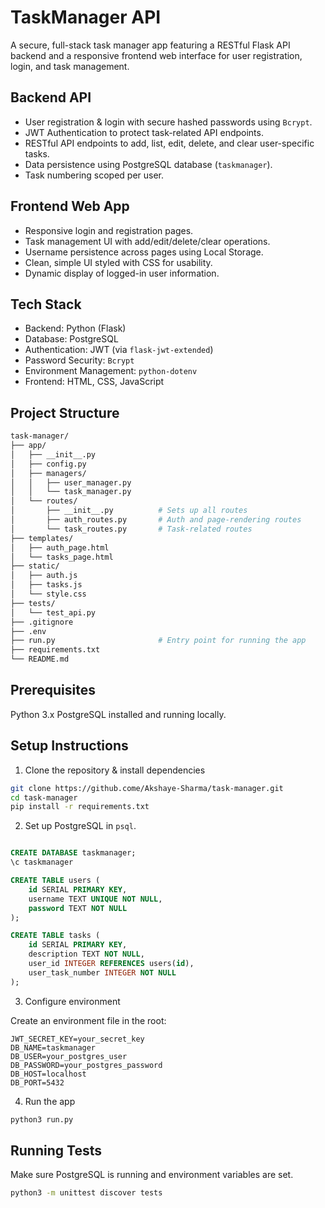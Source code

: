 # TaskManager API

A secure, full-stack task manager app featuring a RESTful Flask API backend and a responsive frontend web interface
for user registration, login, and task management.

## Backend API

* User registration & login with secure hashed passwords using `Bcrypt`.
* JWT Authentication to protect task-related API endpoints.
* RESTful API endpoints to add, list, edit, delete, and clear user-specific tasks.
* Data persistence using PostgreSQL database (`taskmanager`).
* Task numbering scoped per user.

## Frontend Web App

* Responsive login and registration pages.
* Task management UI with add/edit/delete/clear operations.
* Username persistence across pages using Local Storage.
* Clean, simple UI styled with CSS for usability.
* Dynamic display of logged-in user information.

## Tech Stack
* Backend: Python (Flask)
* Database: PostgreSQL
* Authentication: JWT (via `flask-jwt-extended`)
* Password Security: `Bcrypt`
* Environment Management: `python-dotenv`
* Frontend: HTML, CSS, JavaScript

## Project Structure

```bash
task-manager/
├── app/                         
│   ├── __init__.py              
│   ├── config.py                
│   ├── managers/                
│   │   ├── user_manager.py
│   │   └── task_manager.py
│   └── routes/                  
│       ├── __init__.py          # Sets up all routes
│       ├── auth_routes.py       # Auth and page-rendering routes
│       └── task_routes.py       # Task-related routes
├── templates/
│   ├── auth_page.html
│   └── tasks_page.html
├── static/
│   ├── auth.js
│   ├── tasks.js
│   └── style.css
├── tests/
│   └── test_api.py
├── .gitignore
├── .env
├── run.py                       # Entry point for running the app
├── requirements.txt
└── README.md

```
## Prerequisites

Python 3.x
PostgreSQL installed and running locally.


## Setup Instructions

1. Clone the repository & install dependencies

```bash
git clone https://github.come/Akshaye-Sharma/task-manager.git
cd task-manager
pip install -r requirements.txt
```

2. Set up PostgreSQL in `psql`.

```sql

CREATE DATABASE taskmanager;
\c taskmanager

CREATE TABLE users (
    id SERIAL PRIMARY KEY,
    username TEXT UNIQUE NOT NULL,
    password TEXT NOT NULL
);

CREATE TABLE tasks (
    id SERIAL PRIMARY KEY,
    description TEXT NOT NULL,
    user_id INTEGER REFERENCES users(id),
    user_task_number INTEGER NOT NULL
);
```

3. Configure environment

Create an environment file in the root:

```env
JWT_SECRET_KEY=your_secret_key
DB_NAME=taskmanager
DB_USER=your_postgres_user
DB_PASSWORD=your_postgres_password
DB_HOST=localhost
DB_PORT=5432
```

4. Run the app

```bash
python3 run.py
```

## Running Tests

Make sure PostgreSQL is running and environment variables are set.

```bash
python3 -m unittest discover tests
```